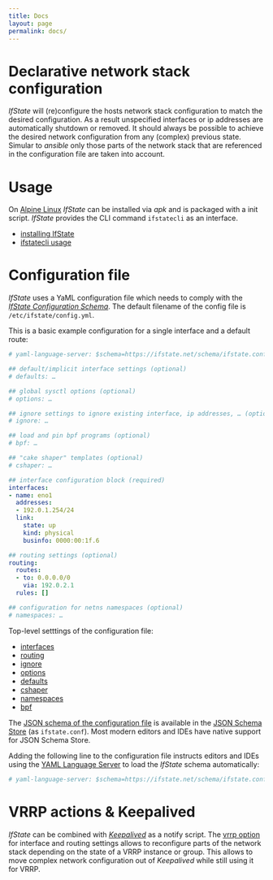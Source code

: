 ```yaml
---
title: Docs
layout: page
permalink: docs/
---
```


# Declarative network stack configuration

*IfState* will (re)configure the hosts network stack configuration to match the desired configuration. As a result unspecified interfaces or ip addresses are automatically shutdown or removed. It should always be possible to achieve the desired network configuration from any (complex) previous state. Simular to *ansible* only those parts of the network stack that are referenced in the configuration file are taken into account.

# Usage

On [Alpine Linux](https://www.alpinelinux.org) *IfState* can be installed via *apk* and is packaged with a init script. *IfState* provides the CLI command `ifstatecli` as an interface.

- [installing IfState](install)
- [ifstatecli usage](cli)

# Configuration file

*IfState* uses a YaML configuration file which needs to comply with the [*IfState Configuration Schema*](../schema). The default filename of the config file is `/etc/ifstate/config.yml`.

This is a basic example configuration for a single interface and a default route:
```yaml
# yaml-language-server: $schema=https://ifstate.net/schema/ifstate.conf.schema.json

## default/implicit interface settings (optional)
# defaults: …

## global sysctl options (optional)
# options: …

## ignore settings to ignore existing interface, ip addresses, … (optional)
# ignore: …

## load and pin bpf programs (optional)
# bpf: …

## "cake shaper" templates (optional)
# cshaper: …

## interface configuration block (required)
interfaces:
- name: eno1
  addresses:
  - 192.0.1.254/24
  link:
    state: up
    kind: physical
    businfo: 0000:00:1f.6

## routing settings (optional)
routing:
  routes:
  - to: 0.0.0.0/0
    via: 192.0.2.1
  rules: []

## configuration for netns namespaces (optional)
# namespaces: …
```

Top-level setttings of the configuration file:
- [interfaces](interfaces)
- [routing](routing)
- [ignore](ignore)
- [options](options)
- [defaults](defaults)
- [cshaper](cshaper)
- [namespaces](namespaces)
- [bpf](bpf)

The [JSON schema of the configuration file](../schema) is available in the [JSON Schema Store](https://www.schemastore.org/json/) (as `ifstate.conf`). Most modern editors and IDEs have native support for JSON Schema Store.

Adding the following line to the configuration file instructs editors and IDEs using the [YAML Language Server](https://github.com/redhat-developer/yaml-language-server#clients) to load the *IfState* schema automatically:

```yaml
# yaml-language-server: $schema=https://ifstate.net/schema/ifstate.conf.schema.json
```


# VRRP actions & Keepalived

*IfState* can be combined with [*Keepalived*](https://www.keepalived.org/) as a notify script. The [vrrp option](vrrp.html) for interface and routing settings allows to reconfigure parts of the network stack depending on the state of a VRRP instance or group. This allows to move complex network configuration out of *Keepalived* while still using it for VRRP.
